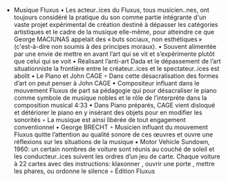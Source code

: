 - Musique Fluxus
      • Les acteur..ices du Fluxus, tous musicien..nes, ont toujours considéré la pratique du son comme partie intégrante d'un vaste projet expérimental de création destiné à dépasser les catégories artistiques et le cadre de la musique elle-même, pour atteindre ce que George MACIUNAS appelait des « buts sociaux, non esthétiques » (c'est-à-dire non soumis à des principes moraux). 
      • Souvent alimentée par une envie de mettre en avant l’art qui se vit et s’expérimente plutôt que celui qui se voit
      • Réalisant l’anti-art Dada et le dépassement de l’art situationniste la frontière entre le créateur..ices et le spectateur..ices est abolit
      • Le Piano et John CAGE
          ◦ Dans cette désacralisation des formes d’art on peut penser à John CAGE
              ▪ Compositeur influant dans le mouvement Fluxus de part sa pédagogie qui pour désacraliser le piano comme symbole de musique nobles et le rôle de l’interprète dans la composition musical 4:33
              ▪ Dans Piano préparés, CAGE vient disloqué et détériorer le piano en y insérant des objets pour en modifier les sonorités
          ◦ La musique est ainsi libérée de tout engagement conventionnel
      • George BRECHT
          ◦ Musicien influant du mouvement Fluxus quitte l’attention au qualité sonore de ces œuvres et ouvre une réflexions sur les situations de la musique 
              ▪ Motor Vehicle Sundown, 1960: un certain nombres de voiture sont réunis au couché de soleil et les conducteur..ices suivent les ordres d’un jeu de  carte. Chaque voiture à 22 cartes avec des instructions: klaxonner , ouvrir une porte , mettre les phares, ou ordonne le silence
          ◦ Édition Fluxus